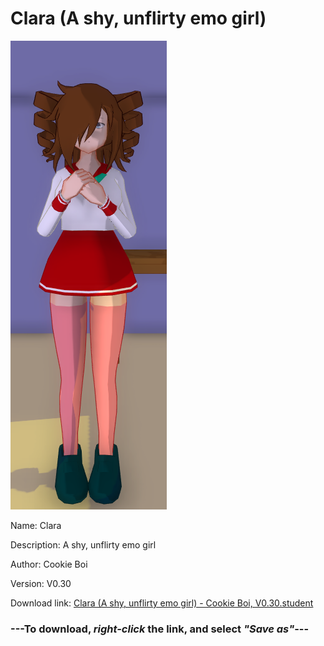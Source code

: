 # Clara (A shy, unflirty emo girl)

<img src = "https://raw.githubusercontent.com/Arbiter1223/Daigaku-Gurashi-Custom-Students/master/Students/Files/Clara%20(A%20shy%2C%20unflirty%20emo%20girl).png">

Name: Clara

Description: A shy, unflirty emo girl

Author: Cookie Boi

Version: V0.30

Download link: <a href="https://raw.githubusercontent.com/Arbiter1223/Daigaku-Gurashi-Custom-Students/master/Students/Files/Clara%20(A%20shy%2C%20unflirty%20emo%20girl)%20-%20Cookie%20Boi%2C%20V0.30.student">Clara (A shy, unflirty emo girl) - Cookie Boi, V0.30.student</a>

### ---**To download, _right-click_ the link, and select _"Save as"_**---

